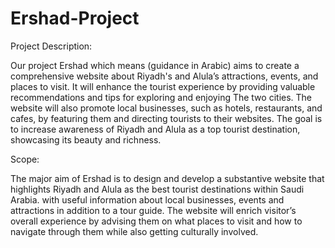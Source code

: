 # Ershad-Project
Project Description:

Our project Ershad which means (guidance in Arabic) aims to create a comprehensive website about Riyadh's and Alula’s attractions, events, and places to visit. It will enhance the tourist experience by providing valuable recommendations and tips for exploring and enjoying The two cities. The website will also promote local businesses, such as hotels, restaurants, and cafes, by featuring them and directing tourists to their websites. The goal is to increase awareness of Riyadh and Alula as a top tourist destination, showcasing its beauty and richness.

Scope: 

The major aim of Ershad is to design and develop a substantive website that highlights Riyadh and Alula as the best tourist destinations within Saudi Arabia. with useful information about local businesses, events and attractions in addition to a tour guide. The website will enrich visitor’s overall experience by advising them on what places to visit and how to navigate through them while also getting culturally involved.

